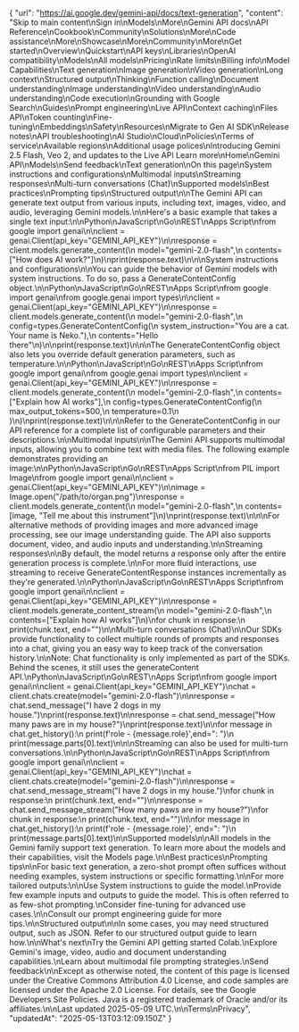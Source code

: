 {
  "url": "https://ai.google.dev/gemini-api/docs/text-generation",
  "content": "Skip to main content\nSign in\nModels\nMore\nGemini API docs\nAPI Reference\nCookbook\nCommunity\nSolutions\nMore\nCode assistance\nMore\nShowcase\nMore\nCommunity\nMore\nGet started\nOverview\nQuickstart\nAPI keys\nLibraries\nOpenAI compatibility\nModels\nAll models\nPricing\nRate limits\nBilling info\nModel Capabilities\nText generation\nImage generation\nVideo generation\nLong context\nStructured output\nThinking\nFunction calling\nDocument understanding\nImage understanding\nVideo understanding\nAudio understanding\nCode execution\nGrounding with Google Search\nGuides\nPrompt engineering\nLive API\nContext caching\nFiles API\nToken counting\nFine-tuning\nEmbeddings\nSafety\nResources\nMigrate to Gen AI SDK\nRelease notes\nAPI troubleshooting\nAI Studio\nCloud\nPolicies\nTerms of service\nAvailable regions\nAdditional usage polices\nIntroducing Gemini 2.5 Flash, Veo 2, and updates to the Live API Learn more\nHome\nGemini API\nModels\nSend feedback\nText generation\nOn this page\nSystem instructions and configurations\nMultimodal inputs\nStreaming responses\nMulti-turn conversations (Chat)\nSupported models\nBest practices\nPrompting tips\nStructured output\n\nThe Gemini API can generate text output from various inputs, including text, images, video, and audio, leveraging Gemini models.\n\nHere's a basic example that takes a single text input:\n\nPython\nJavaScript\nGo\nREST\nApps Script\nfrom google import genai\n\nclient = genai.Client(api_key=\"GEMINI_API_KEY\")\n\nresponse = client.models.generate_content(\n    model=\"gemini-2.0-flash\",\n    contents=[\"How does AI work?\"]\n)\nprint(response.text)\n\n\nSystem instructions and configurations\n\nYou can guide the behavior of Gemini models with system instructions. To do so, pass a GenerateContentConfig object.\n\nPython\nJavaScript\nGo\nREST\nApps Script\nfrom google import genai\nfrom google.genai import types\n\nclient = genai.Client(api_key=\"GEMINI_API_KEY\")\n\nresponse = client.models.generate_content(\n    model=\"gemini-2.0-flash\",\n    config=types.GenerateContentConfig(\n        system_instruction=\"You are a cat. Your name is Neko.\"),\n    contents=\"Hello there\"\n)\n\nprint(response.text)\n\n\nThe GenerateContentConfig object also lets you override default generation parameters, such as temperature.\n\nPython\nJavaScript\nGo\nREST\nApps Script\nfrom google import genai\nfrom google.genai import types\n\nclient = genai.Client(api_key=\"GEMINI_API_KEY\")\n\nresponse = client.models.generate_content(\n    model=\"gemini-2.0-flash\",\n    contents=[\"Explain how AI works\"],\n    config=types.GenerateContentConfig(\n        max_output_tokens=500,\n        temperature=0.1\n    )\n)\nprint(response.text)\n\n\nRefer to the GenerateContentConfig in our API reference for a complete list of configurable parameters and their descriptions.\n\nMultimodal inputs\n\nThe Gemini API supports multimodal inputs, allowing you to combine text with media files. The following example demonstrates providing an image:\n\nPython\nJavaScript\nGo\nREST\nApps Script\nfrom PIL import Image\nfrom google import genai\n\nclient = genai.Client(api_key=\"GEMINI_API_KEY\")\n\nimage = Image.open(\"/path/to/organ.png\")\nresponse = client.models.generate_content(\n    model=\"gemini-2.0-flash\",\n    contents=[image, \"Tell me about this instrument\"]\n)\nprint(response.text)\n\n\nFor alternative methods of providing images and more advanced image processing, see our image understanding guide. The API also supports document, video, and audio inputs and understanding.\n\nStreaming responses\n\nBy default, the model returns a response only after the entire generation process is complete.\n\nFor more fluid interactions, use streaming to receive GenerateContentResponse instances incrementally as they're generated.\n\nPython\nJavaScript\nGo\nREST\nApps Script\nfrom google import genai\n\nclient = genai.Client(api_key=\"GEMINI_API_KEY\")\n\nresponse = client.models.generate_content_stream(\n    model=\"gemini-2.0-flash\",\n    contents=[\"Explain how AI works\"]\n)\nfor chunk in response:\n    print(chunk.text, end=\"\")\n\nMulti-turn conversations (Chat)\n\nOur SDKs provide functionality to collect multiple rounds of prompts and responses into a chat, giving you an easy way to keep track of the conversation history.\n\nNote: Chat functionality is only implemented as part of the SDKs. Behind the scenes, it still uses the generateContent API.\nPython\nJavaScript\nGo\nREST\nApps Script\nfrom google import genai\n\nclient = genai.Client(api_key=\"GEMINI_API_KEY\")\nchat = client.chats.create(model=\"gemini-2.0-flash\")\n\nresponse = chat.send_message(\"I have 2 dogs in my house.\")\nprint(response.text)\n\nresponse = chat.send_message(\"How many paws are in my house?\")\nprint(response.text)\n\nfor message in chat.get_history():\n    print(f'role - {message.role}',end=\": \")\n    print(message.parts[0].text)\n\n\nStreaming can also be used for multi-turn conversations.\n\nPython\nJavaScript\nGo\nREST\nApps Script\nfrom google import genai\n\nclient = genai.Client(api_key=\"GEMINI_API_KEY\")\nchat = client.chats.create(model=\"gemini-2.0-flash\")\n\nresponse = chat.send_message_stream(\"I have 2 dogs in my house.\")\nfor chunk in response:\n    print(chunk.text, end=\"\")\n\nresponse = chat.send_message_stream(\"How many paws are in my house?\")\nfor chunk in response:\n    print(chunk.text, end=\"\")\n\nfor message in chat.get_history():\n    print(f'role - {message.role}', end=\": \")\n    print(message.parts[0].text)\n\nSupported models\n\nAll models in the Gemini family support text generation. To learn more about the models and their capabilities, visit the Models page.\n\nBest practices\nPrompting tips\n\nFor basic text generation, a zero-shot prompt often suffices without needing examples, system instructions or specific formatting.\n\nFor more tailored outputs:\n\nUse System instructions to guide the model.\nProvide few example inputs and outputs to guide the model. This is often referred to as few-shot prompting.\nConsider fine-tuning for advanced use cases.\n\nConsult our prompt engineering guide for more tips.\n\nStructured output\n\nIn some cases, you may need structured output, such as JSON. Refer to our structured output guide to learn how.\n\nWhat's next\nTry the Gemini API getting started Colab.\nExplore Gemini's image, video, audio and document understanding capabilities.\nLearn about multimodal file prompting strategies.\nSend feedback\n\nExcept as otherwise noted, the content of this page is licensed under the Creative Commons Attribution 4.0 License, and code samples are licensed under the Apache 2.0 License. For details, see the Google Developers Site Policies. Java is a registered trademark of Oracle and/or its affiliates.\n\nLast updated 2025-05-09 UTC.\n\nTerms\nPrivacy",
  "updatedAt": "2025-05-13T03:12:09.150Z"
}